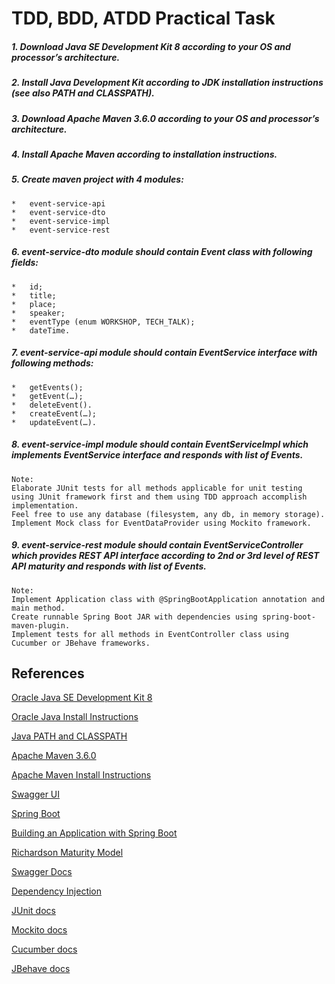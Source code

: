 # TDD, BDD, ATDD Practical Task 

##### 1.	Download Java SE Development Kit 8 according to your OS and processor’s architecture.
##### 2.	Install Java Development Kit according to JDK installation instructions (see also PATH and CLASSPATH).
##### 3.	Download Apache Maven 3.6.0 according to your OS and processor’s architecture.
##### 4.	Install Apache Maven according to installation instructions.
##### 5.	Create maven project with 4 modules:
	*	event-service-api
	*	event-service-dto
	*	event-service-impl
	*	event-service-rest
##### 6.	event-service-dto module should contain Event class with following fields:
	*	id;
	*	title;
	*	place;
	*	speaker;
	*	eventType (enum WORKSHOP, TECH_TALK);
	*	dateTime.
##### 7.	event-service-api module should contain EventService interface with following methods:
	*	getEvents();
	*	getEvent(…);
	*	deleteEvent().
	*	createEvent(…);
	*	updateEvent(…).
##### 8.	event-service-impl module should contain EventServiceImpl which implements EventService interface and responds with list of Events.
    Note: 
    Elaborate JUnit tests for all methods applicable for unit testing using JUnit framework first and them using TDD approach accomplish implementation.
    Feel free to use any database (filesystem, any db, in memory storage).
    Implement Mock class for EventDataProvider using Mockito framework.
##### 9.	event-service-rest module should contain EventServiceController which provides REST API interface according to 2nd or 3rd level of REST API maturity and responds with list of Events.
    Note:
    Implement Application class with @SpringBootApplication annotation and main method.
    Create runnable Spring Boot JAR with dependencies using spring-boot-maven-plugin.
    Implement tests for all methods in EventController class using Cucumber or JBehave frameworks.

## References

[Oracle Java SE Development Kit 8](https://www.oracle.com/technetwork/java/javase/downloads/jdk8-downloads-2133151.html)

[Oracle Java Install Instructions](https://docs.oracle.com/javase/8/docs/technotes/guides/install/install_overview.html)

[Java PATH and CLASSPATH](https://docs.oracle.com/javase/tutorial/essential/environment/paths.html)

[Apache Maven 3.6.0](https://maven.apache.org/download.cgi)

[Apache Maven Install Instructions](https://maven.apache.org/install.html)

[Swagger UI](https://swagger.io/tools/swagger-ui)

[Spring Boot](https://spring.io/projects/spring-boot)

[Building an Application with Spring Boot](https://spring.io/guides/gs/spring-boot/)

[Richardson Maturity Model](https://martinfowler.com/articles/richardsonMaturityModel.html)

[Swagger Docs](https://swagger.io/docs/)

[Dependency Injection](https://springframework.guru/dependency-injection-example-using-spring/)

[JUnit docs](https://junit.org/junit5/)

[Mockito docs](https://site.mockito.org/)

[Cucumber docs](https://docs.cucumber.io/)

[JBehave docs](https://jbehave.org/reference/latest/javadoc.html)